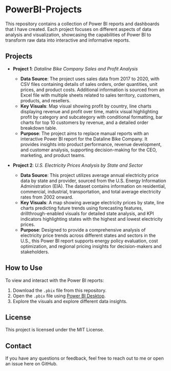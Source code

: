 # PowerBI-Projects

This repository contains a collection of Power BI reports and dashboards that I have created. Each project focuses on different aspects of data analysis and visualization, showcasing the capabilities of Power BI to transform raw data into interactive and informative reports.

## Projects

- **Project 1**: *Dataline Bike Company Sales and Profit Analysis*
    - **Data Source**: The project uses sales data from 2017 to 2020, with CSV files containing details of sales orders, order quantities, unit prices, and product costs. Additional information is sourced from an Excel file with multiple sheets related to sales territory, customers, products, and resellers.
    - **Key Visuals**: Map visual showing profit by country, line charts displaying revenue and profit over time, matrix visual highlighting profit by category and subcategory with conditional formatting, bar charts for top 10 customers by revenue, and a detailed order breakdown table.
    - **Purpose**: The project aims to replace manual reports with an interactive Power BI report for the Dataline Bike Company. It provides insights into product performance, revenue development, and customer analysis, supporting decision-making for the CEO, marketing, and product teams.

- **Project 2**: *U.S. Electricity Prices Analysis by State and Sector*
    - **Data Source**: This project utilizes average annual electricity price data by state and provider, sourced from the U.S. Energy Information Administration (EIA). The dataset contains information on residential, commercial, industrial, transportation, and total average electricity rates from 2002 onward.
    - **Key Visuals**: A map showing average electricity prices by state, line charts predicting future trends using forecasting features, drillthrough-enabled visuals for detailed state analysis, and KPI indicators highlighting states with the highest and lowest electricity prices.
    - **Purpose**: Designed to provide a comprehensive analysis of electricity price trends across different states and sectors in the U.S., this Power BI report supports energy policy evaluation, cost optimization, and regional pricing insights for decision-makers and stakeholders.

## How to Use

To view and interact with the Power BI reports:
1. Download the `.pbix` file from this repository.
2. Open the `.pbix` file using [Power BI Desktop](https://powerbi.microsoft.com/desktop/).
3. Explore the visuals and explore different data insights.

## License

This project is licensed under the MIT License.

## Contact

If you have any questions or feedback, feel free to reach out to me or open an issue here on GitHub.
